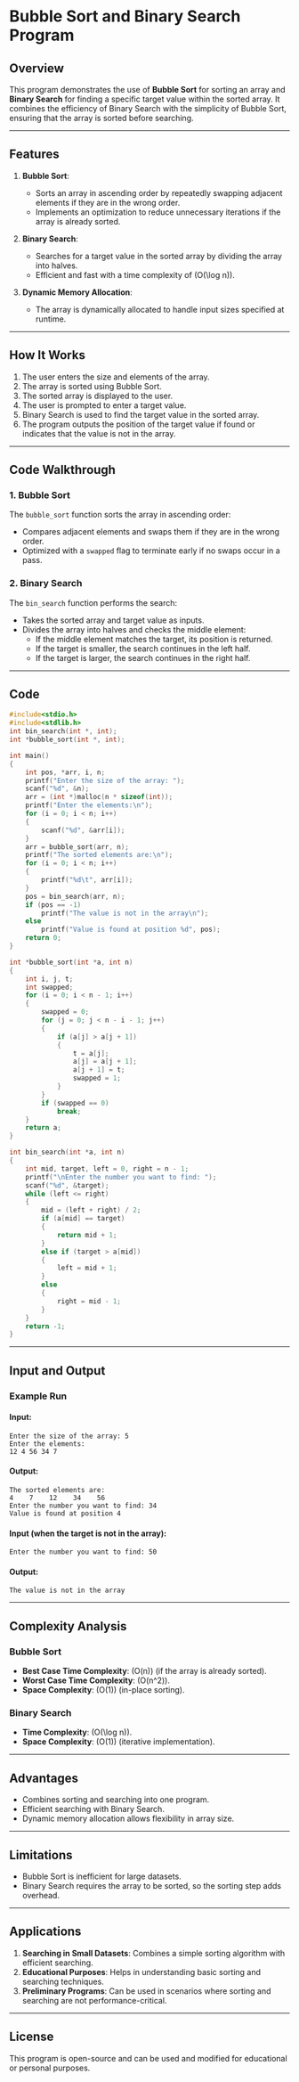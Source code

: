 # Bubble Sort and Binary Search Program

## Overview

This program demonstrates the use of **Bubble Sort** for sorting an array and **Binary Search** for finding a specific target value within the sorted array. It combines the efficiency of Binary Search with the simplicity of Bubble Sort, ensuring that the array is sorted before searching.

---

## Features

1. **Bubble Sort**:
   - Sorts an array in ascending order by repeatedly swapping adjacent elements if they are in the wrong order.
   - Implements an optimization to reduce unnecessary iterations if the array is already sorted.

2. **Binary Search**:
   - Searches for a target value in the sorted array by dividing the array into halves.
   - Efficient and fast with a time complexity of \(O(\log n)\).

3. **Dynamic Memory Allocation**:
   - The array is dynamically allocated to handle input sizes specified at runtime.

---

## How It Works

1. The user enters the size and elements of the array.
2. The array is sorted using Bubble Sort.
3. The sorted array is displayed to the user.
4. The user is prompted to enter a target value.
5. Binary Search is used to find the target value in the sorted array.
6. The program outputs the position of the target value if found or indicates that the value is not in the array.

---

## Code Walkthrough

### 1. **Bubble Sort**
The `bubble_sort` function sorts the array in ascending order:
- Compares adjacent elements and swaps them if they are in the wrong order.
- Optimized with a `swapped` flag to terminate early if no swaps occur in a pass.

### 2. **Binary Search**
The `bin_search` function performs the search:
- Takes the sorted array and target value as inputs.
- Divides the array into halves and checks the middle element:
  - If the middle element matches the target, its position is returned.
  - If the target is smaller, the search continues in the left half.
  - If the target is larger, the search continues in the right half.

---

## Code

```c
#include<stdio.h>
#include<stdlib.h>
int bin_search(int *, int);
int *bubble_sort(int *, int);

int main()
{
    int pos, *arr, i, n;
    printf("Enter the size of the array: ");
    scanf("%d", &n);
    arr = (int *)malloc(n * sizeof(int));
    printf("Enter the elements:\n");
    for (i = 0; i < n; i++)
    {
        scanf("%d", &arr[i]);
    }
    arr = bubble_sort(arr, n);
    printf("The sorted elements are:\n");
    for (i = 0; i < n; i++)
    {
        printf("%d\t", arr[i]);
    }
    pos = bin_search(arr, n);
    if (pos == -1)
        printf("The value is not in the array\n");
    else
        printf("Value is found at position %d", pos);
    return 0;
}

int *bubble_sort(int *a, int n)
{
    int i, j, t;
    int swapped;
    for (i = 0; i < n - 1; i++)
    {
        swapped = 0;
        for (j = 0; j < n - i - 1; j++)
        {
            if (a[j] > a[j + 1])
            {
                t = a[j];
                a[j] = a[j + 1];
                a[j + 1] = t;
                swapped = 1;
            }
        }
        if (swapped == 0)
            break;
    }
    return a;
}

int bin_search(int *a, int n)
{
    int mid, target, left = 0, right = n - 1;
    printf("\nEnter the number you want to find: ");
    scanf("%d", &target);
    while (left <= right)
    {
        mid = (left + right) / 2;
        if (a[mid] == target)
        {
            return mid + 1;
        }
        else if (target > a[mid])
        {
            left = mid + 1;
        }
        else
        {
            right = mid - 1;
        }
    }
    return -1;
}
```

---

## Input and Output

### Example Run

#### Input:
```plaintext
Enter the size of the array: 5
Enter the elements:
12 4 56 34 7
```

#### Output:
```plaintext
The sorted elements are:
4    7    12    34    56
Enter the number you want to find: 34
Value is found at position 4
```

#### Input (when the target is not in the array):
```plaintext
Enter the number you want to find: 50
```

#### Output:
```plaintext
The value is not in the array
```

---

## Complexity Analysis

### Bubble Sort
- **Best Case Time Complexity**: \(O(n)\) (if the array is already sorted).
- **Worst Case Time Complexity**: \(O(n^2)\).
- **Space Complexity**: \(O(1)\) (in-place sorting).

### Binary Search
- **Time Complexity**: \(O(\log n)\).
- **Space Complexity**: \(O(1)\) (iterative implementation).

---

## Advantages

- Combines sorting and searching into one program.
- Efficient searching with Binary Search.
- Dynamic memory allocation allows flexibility in array size.

---

## Limitations

- Bubble Sort is inefficient for large datasets.
- Binary Search requires the array to be sorted, so the sorting step adds overhead.

---

## Applications

1. **Searching in Small Datasets**: Combines a simple sorting algorithm with efficient searching.
2. **Educational Purposes**: Helps in understanding basic sorting and searching techniques.
3. **Preliminary Programs**: Can be used in scenarios where sorting and searching are not performance-critical.

---

## License

This program is open-source and can be used and modified for educational or personal purposes.